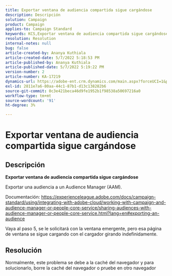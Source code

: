 ```yaml
---
title: Exportar ventana de audiencia compartida sigue cargándose
description: Descripción
solution: Campaign
product: Campaign
applies-to: Campaign Standard
keywords: KCS,Exportar ventana de audiencia compartida sigue cargándose
resolution: Resolution
internal-notes: null
bug: false
article-created-by: Ananya Kuthiala
article-created-date: 5/7/2022 5:18:53 PM
article-published-by: Ananya Kuthiala
article-published-date: 5/7/2022 5:19:22 PM
version-number: 2
article-number: KA-17219
dynamics-url: https://adobe-ent.crm.dynamics.com/main.aspx?forceUCI=1&pagetype=entityrecord&etn=knowledgearticle&id=d6ac16c3-29ce-ec11-a7b5-0022480a8e40
exl-id: 2811e7a6-80aa-44c1-87b1-d13c138282b6
source-git-commit: 0c3e421beca46d9fe1952b1f98538a50697216a0
workflow-type: tm+mt
source-wordcount: '91'
ht-degree: 3%

---
```


# Exportar ventana de audiencia compartida sigue cargándose

## Descripción


<b>Exportar ventana de audiencia compartida sigue cargándose</b>

Exportar una audiencia a un Audience Manager (AAM).

Documentación: https://experienceleague.adobe.com/docs/campaign-standard/using/integrating-with-adobe-cloud/working-with-campaign-and-audience-manager-or-people-core-service/sharing-audiences-with-audience-manager-or-people-core-service.html?lang=en#exporting-an-audience

Vaya al paso 5, se le solicitará con la ventana emergente, pero esa página de ventana se sigue cargando con el cargador girando indefinidamente.


## Resolución


Normalmente, este problema se debe a la caché del navegador y para solucionarlo, borre la caché del navegador o pruebe en otro navegador

